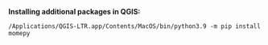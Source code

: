 **Installing additional packages in QGIS:**

`/Applications/QGIS-LTR.app/Contents/MacOS/bin/python3.9 -m pip install momepy`
